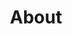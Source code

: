 ---
title: About
title_es: Sobre MYCROORG
nav:
  order: 1
  tooltip: What is MYCROORG?
  tooltip_es: ¿Qué es MYCROORG?
permalink: /about/
permalink_es: /sobre-mycroorg/
---